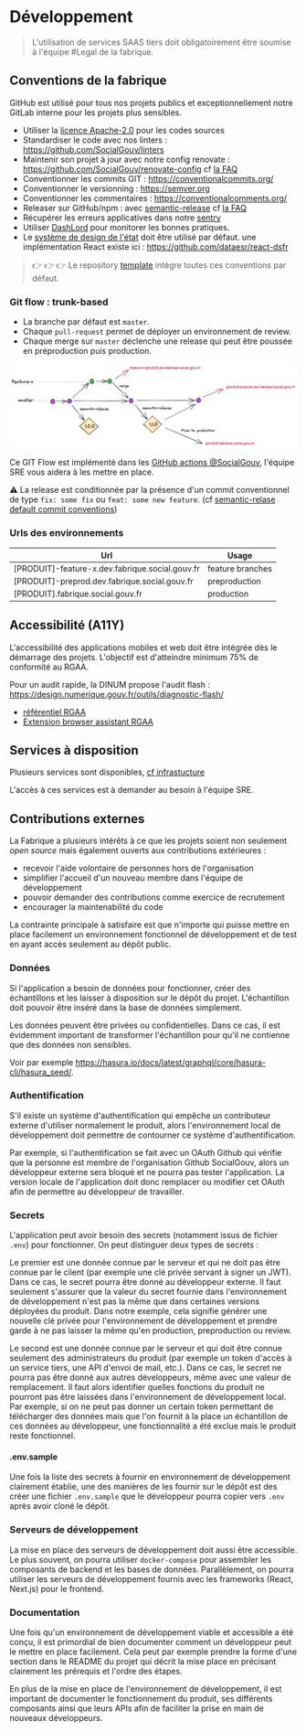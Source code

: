 # Développement

> L'utilisation de services SAAS tiers doit obligatoirement être soumise à l'équipe #Legal de la fabrique.

## Conventions de la fabrique

GitHub est utilisé pour tous nos projets publics et exceptionnellement notre GitLab interne pour les projets plus sensibles.

- Utiliser la [licence Apache-2.0](https://www.numerique.gouv.fr/publications/politique-logiciel-libre/pratique/#aide-au-choix-de-la-licence) pour les codes sources
- Standardiser le code avec nos linters : https://github.com/SocialGouv/linters
- Maintenir son projet à jour avec notre config renovate : https://github.com/SocialGouv/renovate-config cf [la FAQ](/faq?id=utilisation-de-renovate)
- Conventionner les commits GIT : https://conventionalcommits.org/
- Conventionner le versionning : https://semver.org
- Conventionner les commentaires : https://conventionalcomments.org/
- Releaser sur GitHub/npm : avec [semantic-release](https://github.com/semantic-release/semantic-release) cf [la FAQ](/faq?id=installer-semantic-release)
- Récupérer les erreurs applicatives dans notre [sentry](https://sentry.fabrique.social.gouv.fr)
- Utiliser [DashLord](https://dashlord.fabrique.social.gouv.fr) pour monitorer les bonnes pratiques.
- Le [système de design de l'état](https://gouvfr.atlassian.net/wiki/spaces/DB/overview?homepageId=145359476) doit être utilisé par défaut. une implémentation React existe ici : https://github.com/dataesr/react-dsfr

> 👉 👉 👉 Le repository [template](https://github.com/socialgouv/template) intègre toutes ces conventions par défaut.

### Git flow : **trunk-based**

- La branche par défaut est `master`.
- Chaque `pull-request` permet de déployer un environnement de review.
- Chaque merge sur `master` déclenche une release qui peut être poussée en préproduction puis production.

[![](_media/git-flow-simple.png ":size=1000x350")](https://excalidraw.com/#json=C7MTFWdQ53ao453K86doB,SgdphjWpmSiuDMBu-qwKVg)

Ce GIT Flow est implémenté dans les [GitHub actions @SocialGouv](https://github.com/SocialGouv/actions), l'équipe SRE vous aidera à les mettre en place.

:warning: La release est conditionnée par la présence d'un commit conventionnel de type `fix: some fix` ou `feat: some new feature`. (cf [semantic-relase default commit conventions](https://github.com/semantic-release/semantic-release#commit-message-format))

### Urls des environnements

| Url                                             | Usage            |
| ----------------------------------------------- | ---------------- |
| [PRODUIT]-feature-x.dev.fabrique.social.gouv.fr | feature branches |
| [PRODUIT]-preprod.dev.fabrique.social.gouv.fr   | preproduction    |
| [PRODUIT].fabrique.social.gouv.fr               | production       |

## Accessibilité (A11Y)

L'accessibilité des applications mobiles et web doit être intégrée dès le démarrage des projets. L'objectif est d'atteindre minimum 75% de conformité au RGAA.

Pour un audit rapide, la DINUM propose l'audit flash : https://design.numerique.gouv.fr/outils/diagnostic-flash/

- [référentiel RGAA](https://design.numerique.gouv.fr/en/outils/audit-complementaire/)
- [Extension browser assistant RGAA](https://design.numerique.gouv.fr/articles/2021-10-06-assistant-rgaa/)

## Services à disposition

Plusieurs services sont disponibles, [cf infrastucture](infrastructure?id=services-transverses)

L'accès à ces services est à demander au besoin à l'équipe SRE.

## Contributions externes

La Fabrique a plusieurs intérêts à ce que les projets soient non seulement _open source_ mais également ouverts aux contributions extérieures :

- recevoir l'aide volontaire de personnes hors de l'organisation
- simplifier l'accueil d'un nouveau membre dans l'équipe de développement
- pouvoir demander des contributions comme exercice de recrutement
- encourager la maintenabilité du code

La contrainte principale à satisfaire est que n'importe qui puisse mettre en place facilement un environnement fonctionnel de développement et de test en ayant accès seulement au dépôt public.

### Données

Si l'application a besoin de données pour fonctionner, créer des échantillons et les laisser à disposition sur le dépôt du projet. L'échantillon doit pouvoir être inséré dans la base de données simplement.

Les données peuvent être privées ou confidentielles. Dans ce cas, il est évidemment important de transformer l'échantillon pour qu'il ne contienne que des données non sensibles.

Voir par exemple https://hasura.io/docs/latest/graphql/core/hasura-cli/hasura_seed/.

### Authentification

S'il existe un système d'authentification qui empêche un contributeur externe d'utiliser normalement le produit, alors l'environnement local de développement doit permettre de contourner ce système d'authentification.

Par exemple, si l'authentification se fait avec un OAuth Github qui vérifie que la personne est membre de l'organisation Github SocialGouv, alors un développeur externe sera bloqué et ne pourra pas tester l'application. La version locale de l'application doit donc remplacer ou modifier cet OAuth afin de permettre au développeur de travailler.

### Secrets

L'application peut avoir besoin des secrets (notamment issus de fichier `.env`) pour fonctionner. On peut distinguer deux types de secrets :

Le premier est une donnée connue par le serveur et qui ne doit pas être connue par le client (par exemple une clé privée servant à signer un JWT). Dans ce cas, le secret pourra être donné au développeur externe. Il faut seulement s'assurer que la valeur du secret fournie dans l'environnement de développement n'est pas la même que dans certaines versions déployées du produit. Dans notre exemple, cela signifie générer une nouvelle clé privée pour l'environnement de développement et prendre garde à ne pas laisser la même qu'en production, preproduction ou review.

Le second est une donnée connue par le serveur et qui doit être connue seulement des administrateurs du produit (par exemple un token d'accès à un service tiers, une API d'envoi de mail, etc.). Dans ce cas, le secret ne pourra pas être donné aux autres développeurs, même avec une valeur de remplacement. Il faut alors identifier quelles fonctions du produit ne pourront pas être laissées dans l'environnement de développement local. Par exemple, si on ne peut pas donner un certain token permettant de télécharger des données mais que l'on fournit à la place un échantillon de ces données au développeur, une fonctionnalité a été exclue mais le produit reste fonctionnel.

#### .env.sample

Une fois la liste des secrets à fournir en environnement de développement clairement établie, une des manières de les fournir sur le dépôt est des créer une fichier `.env.sample` que le développeur pourra copier vers `.env` après avoir cloné le dépôt.

### Serveurs de développement

La mise en place des serveurs de développement doit aussi être accessible. Le plus souvent, on pourra utiliser `docker-compose` pour assembler les composants de backend et les bases de données. Parallèlement, on pourra utiliser les serveurs de développement fournis avec les frameworks (React, Next.js) pour le frontend.

### Documentation

Une fois qu'un environnement de développement viable et accessible a été conçu, il est primordial de bien documenter comment un développeur peut le mettre en place facilement. Cela peut par exemple prendre la forme d'une section dans le README du projet qui décrit la mise place en précisant clairement les prérequis et l'ordre des étapes.

En plus de la mise en place de l'environnement de développement, il est important de documenter le fonctionnement du produit, ses différents composants ainsi que leurs APIs afin de faciliter la prise en main de nouveaux développeurs.
